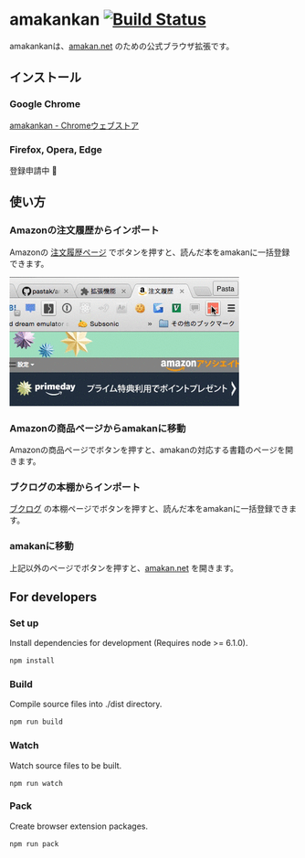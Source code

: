 # amakankan [![Build Status](https://travis-ci.org/amakan/amakankan.svg?branch=master)](https://travis-ci.org/amakan/amakankan)

amakankanは、[amakan.net](https://amakan.net) のための公式ブラウザ拡張です。

## インストール

### Google Chrome

[amakankan - Chromeウェブストア](https://chrome.google.com/webstore/detail/amakankan/cbbcooiceghdbkklnkdahccnbbfleoll)

### Firefox, Opera, Edge

登録申請中 :bow:

## 使い方

### Amazonの注文履歴からインポート

Amazonの [注文履歴ページ](https://www.amazon.co.jp/gp/css/order-history) でボタンを押すと、読んだ本をamakanに一括登録できます。

![demo](/images/demo.gif)

### Amazonの商品ページからamakanに移動

Amazonの商品ページでボタンを押すと、amakanの対応する書籍のページを開きます。

### ブクログの本棚からインポート

[ブクログ](http://booklog.jp/) の本棚ページでボタンを押すと、読んだ本をamakanに一括登録できます。

### amakanに移動

上記以外のページでボタンを押すと、[amakan.net](https://amakan.net) を開きます。

## For developers

### Set up

Install dependencies for development (Requires node >= 6.1.0).

```sh
npm install
```

### Build

Compile source files into ./dist directory.

```sh
npm run build
```

### Watch

Watch source files to be built.

```
npm run watch
```

### Pack

Create browser extension packages.

```
npm run pack
```
